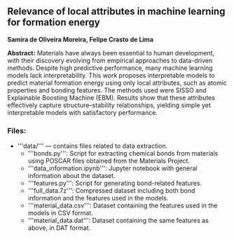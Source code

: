 ## Relevance of local attributes in machine learning for formation energy
**Samira de Oliveira Moreira, Felipe Crasto de Lima**

**Abstract:** Materials have always been essential to human development, with their discovery evolving from empirical approaches to data-driven methods. Despite high predictive performance, many machine learning models lack interpretability. This work proposes interpretable models to predict material formation energy using only local attributes, such as atomic properties and bonding features. The methods used were SISSO and Explainable Boosting Machine (EBM). Results show that these attributes effectively capture structure–stability relationships, yielding simple yet interpretable models with satisfactory performance.

### Files:

- '''data/''' — contains files related to data extraction.
  - '''bonds.py''': Script for extracting chemical bonds from materials using POSCAR files obtained from the Materials Project.
  - '''data_information.ipynb''': Jupyter notebook with general information about the dataset.
  - '''features.py''': Script for generating bond-related features.
  - '''full_data.7z''': Compressed dataset including both bond information and the features used in the models.
  - '''material_data.csv''': Dataset containing the features used in the models in CSV format.
  - '''material_data.dat''': Dataset containing the same features as above, in DAT format.

